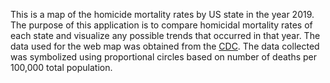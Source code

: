 This is a map of the homicide mortality rates by US state in the year 2019. The purpose of this application is to compare homicidal mortality rates of each state and visualize any possible trends that occurred in that year. The data used for the web map was obtained from the [CDC](https://www.cdc.gov/nchs/pressroom/sosmap/homicide_mortality/homicide.htm). The data collected was symbolized using proportional circles based on number of deaths per 100,000 total population.
